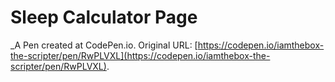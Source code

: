 # Sleep Calculator Page
 _A Pen created at CodePen.io. Original URL: [https://codepen.io/iamthebox-the-scripter/pen/RwPLVXL](https://codepen.io/iamthebox-the-scripter/pen/RwPLVXL).

 